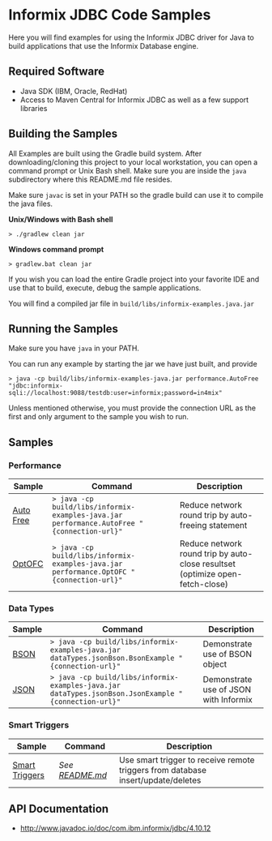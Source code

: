 # Informix JDBC Code Samples

Here you will find examples for using the Informix JDBC driver for Java to build applications that use the Informix Database engine.

## Required Software

* Java SDK (IBM, Oracle, RedHat)
* Access to Maven Central for Informix JDBC as well as a few support libraries


## Building the Samples
All Examples are built using the Gradle build system. After downloading/cloning this project to your local workstation, you can open a command prompt or Unix Bash shell. Make sure you are inside the `java` subdirectory where this README.md file resides.

Make sure `javac` is set in your PATH so the gradle build can use it to compile the java files.


__Unix/Windows with Bash shell__

`> ./gradlew clean jar`

__Windows command prompt__

`> gradlew.bat clean jar`

If you wish you can load the entire Gradle project into your favorite IDE and use that to build, execute, debug the sample applications.

You will find a compiled jar file in `build/libs/informix-examples.java.jar`

## Running the Samples

Make sure you have `java` in your PATH.

You can run any example by starting the jar we have just built, and provide 

`> java -cp build/libs/informix-examples-java.jar performance.AutoFree "jdbc:informix-sqli://localhost:9088/testdb:user=informix;password=in4mix"`

Unless mentioned otherwise, you must provide the connection URL as the first and only argument to the sample you wish to run.

## Samples


### Performance

Sample | Command | Description
-------|---------|-------------
[Auto Free](https://github.com/informix/informix-db-examples/tree/master/java/src/main/java/performance/AutoFree.java) | `> java -cp build/libs/informix-examples-java.jar performance.AutoFree "{connection-url}"` | Reduce network round trip by auto-freeing statement
[OptOFC](https://github.com/informix/informix-db-examples/tree/master/java/src/main/java/performance/OptOFC.java) | `> java -cp build/libs/informix-examples-java.jar performance.OptOFC "{connection-url}"` | Reduce network round trip by auto-close resultset (optimize open-fetch-close)

### Data Types

Sample | Command | Description
-------|---------|-------------
[BSON](https://github.com/informix/informix-db-examples/tree/master/java/src/main/java/dataTypes/jsonBson/BsonExample.java) | `> java -cp build/libs/informix-examples-java.jar dataTypes.jsonBson.BsonExample "{connection-url}"` | Demonstrate use of BSON object
[JSON](https://github.com/informix/informix-db-examples/tree/master/java/src/main/java/dataTypes/jsonBson/JsonExample.java) | `> java -cp build/libs/informix-examples-java.jar dataTypes.jsonBson.JsonExample "{connection-url}"` | Demonstrate use of JSON with Informix

### Smart Triggers
Sample | Command | Description
-------|---------|-------------
[Smart Triggers](https://github.com/informix/informix-db-examples/tree/master/java/src/main/java/smartTriggers/SmartTrigger.java) | _See [README.md](https://github.com/informix/informix-db-examples/tree/master/java/src/main/java/smartTriggers/README.md)_ | Use smart trigger to receive remote triggers from database insert/update/deletes

## API Documentation

* <http://www.javadoc.io/doc/com.ibm.informix/jdbc/4.10.12>

